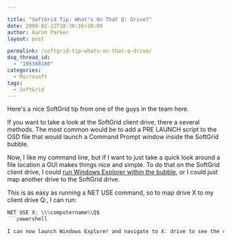 ```yaml
---

title: "SoftGrid Tip: What's On That Q: Drive?"
date: 2008-02-22T18:30:16+10:00
author: Aaron Parker
layout: post

permalink: /softgrid-tip-whats-on-that-q-drive/
dsq_thread_id:
  - "195380180"
categories:
  - Microsoft
tags:
  - SoftGrid
---
```

Here's a nice SoftGrid tip from one of the guys in the team here.

If you want to take a look at the SoftGrid client drive, there a several methods. The most common would be to add a PRE LAUNCH script to the OSD file that would launch a Command Prompt window inside the SoftGrid bubble.

Now, I like my command line, but if I want to just take a quick look around a file location a GUI makes things nice and simple. To do that on the SoftGrid client drive, I could [run Windows Explorer within the bubble]({{site.baseurl}}/virtualisation/softgrid-launch-windows-explorer-inside-the-bubble), or I could just map another drive to the SoftGrid drive.

This is as easy as running a NET USE command, so to map drive X to my client drive Q:, I can run:

```powershell
NET USE X: \\%computername%\Q$
```powershell

I can now launch Windows Explorer and navigate to X: drive to see the contents of the SoftGrid client drive. You'll be able to see you asset folders, however you must have an application running to be able to browse inside those folders to see the application within. This is great for a quick way to get inside the client drive, however for real troubleshooting, you can't go past [SFT Explorer](http://www.virtualapp.net/sft-explorer.html).
